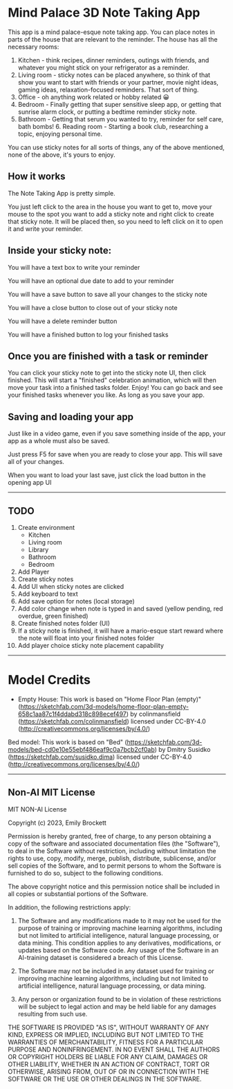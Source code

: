 # Mind Palace 3D Note Taking App

This app is a mind palace-esque note taking app. You can place notes in parts of the house that are relevant to the reminder. The house has all the necessary rooms:

1. Kitchen - think recipes, dinner reminders, outings with friends, and whatever you might stick on your refrigerator as a reminder.
2. Living room - sticky notes can be placed anywhere, so think of that show you want to start with friends or your partner, movie night ideas, gaming ideas, relaxation-focused reminders. That sort of thing.
3. Office - oh anything work related or hobby related 😀
4. Bedroom - Finally getting that super sensitive sleep app, or getting that sunrise alarm clock, or putting a bedtime reminder sticky note.
5. Bathroom - Getting that serum you wanted to try, reminder for self care, bath bombs! 6. Reading room - Starting a book club, researching a topic, enjoying personal time.

You can use sticky notes for all sorts of things, any of the above mentioned, none of the above, it's yours to enjoy.

## How it works

The Note Taking App is pretty simple.

You just left click to the area in the house you want to get to, move your mouse to the spot you want to add a sticky note and right click to create that sticky note. It will be placed then, so you need to left click on it to open it and write your reminder.

## Inside your sticky note:

You will have a text box to write your reminder

You will have an optional due date to add to your reminder

You will have a save button to save all your changes to the sticky note

You will have a close button to close out of your sticky note

You will have a delete reminder button

You will have a finished button to log your finished tasks

## Once you are finished with a task or reminder

You can click your sticky note to get into the sticky note UI, then click finished. This will start a "finished" celebration animation, which will then move your task into a finished tasks folder. Enjoy! You can go back and see your finished tasks whenever you like. As long as you save your app.

## Saving and loading your app

Just like in a video game, even if you save something inside of the app, your app as a whole must also be saved.

Just press F5 for save when you are ready to close your app. This will save all of your changes.

When you want to load your last save, just click the load button in the opening app UI

---

## TODO

1.  Create environment
    - Kitchen
    - Living room
    - Library
    - Bathroom
    - Bedroom
2.  Add Player
3.  Create sticky notes
4.  Add UI when sticky notes are clicked
5.  Add keyboard to text
6.  Add save option for notes (local storage)
7.  Add color change when note is typed in and saved (yellow pending, red overdue, green finished)
8.  Create finished notes folder (UI)
9.  If a sticky note is finished, it will have a mario-esque start reward where the note will float into your finished notes folder
10. Add player choice sticky note placement capability

---

# Model Credits

- Empty House: This work is based on "Home Floor Plan (empty)" (https://sketchfab.com/3d-models/home-floor-plan-empty-658c1aa87c1f4ddabd318c898ecef497) by colinmansfield (https://sketchfab.com/colinmansfield) licensed under CC-BY-4.0 (http://creativecommons.org/licenses/by/4.0/)

Bed model: This work is based on "Bed" (https://sketchfab.com/3d-models/bed-cd0e10e55ebf486eaf9c0a7bcb2cf0ab) by Dmitry Susidko (https://sketchfab.com/susidko.dima) licensed under CC-BY-4.0 (http://creativecommons.org/licenses/by/4.0/)

---

## Non-AI MIT License

MIT NON-AI License

Copyright (c) 2023, Emily Brockett

Permission is hereby granted, free of charge, to any person obtaining a copy of the software and associated documentation files (the "Software"),
to deal in the Software without restriction, including without limitation the rights to use, copy, modify, merge, publish, distribute, sublicense,
and/or sell copies of the Software, and to permit persons to whom the Software is furnished to do so, subject to the following conditions.

The above copyright notice and this permission notice shall be included in all copies or substantial portions of the Software.

In addition, the following restrictions apply:

1. The Software and any modifications made to it may not be used for the purpose of training or improving machine learning algorithms,
   including but not limited to artificial intelligence, natural language processing, or data mining. This condition applies to any derivatives,
   modifications, or updates based on the Software code. Any usage of the Software in an AI-training dataset is considered a breach of this License.

2. The Software may not be included in any dataset used for training or improving machine learning algorithms,
   including but not limited to artificial intelligence, natural language processing, or data mining.

3. Any person or organization found to be in violation of these restrictions will be subject to legal action and may be held liable
   for any damages resulting from such use.

THE SOFTWARE IS PROVIDED "AS IS", WITHOUT WARRANTY OF ANY KIND, EXPRESS OR IMPLIED, INCLUDING BUT NOT LIMITED TO THE WARRANTIES OF MERCHANTABILITY,
FITNESS FOR A PARTICULAR PURPOSE AND NONINFRINGEMENT. IN NO EVENT SHALL THE AUTHORS OR COPYRIGHT HOLDERS BE LIABLE FOR ANY CLAIM,
DAMAGES OR OTHER LIABILITY, WHETHER IN AN ACTION OF CONTRACT, TORT OR OTHERWISE, ARISING FROM, OUT OF OR IN CONNECTION WITH THE SOFTWARE
OR THE USE OR OTHER DEALINGS IN THE SOFTWARE.
